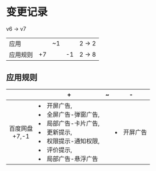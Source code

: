 # 变更记录

v6 -> v7

||||||
|-|:-:|:-:|:-:|:-:|
|应用||~1||2 -> 2|
|应用规则|+7||-1|2 -> 8|

## 应用规则

||+|~|-|
|:-:|-|-|-|
|百度网盘<br>+7,-1|<li>开屏广告,<li>全屏广告-弹窗广告,<li>局部广告-卡片广告,<li>更新提示,<li>权限提示-通知权限,<li>评价提示,<li>局部广告-悬浮广告||<li>开屏广告|
